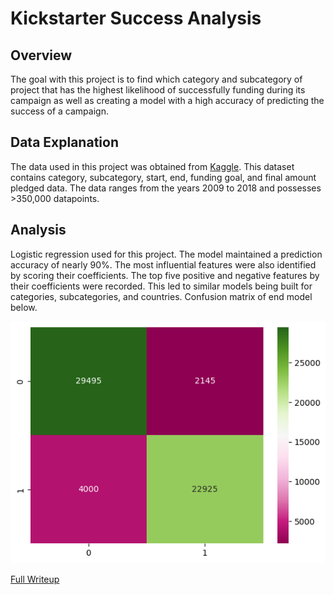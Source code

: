 # Kickstarter Success Analysis

## Overview
The goal with this project is to find which category and subcategory of project that has the highest likelihood of successfully funding during its campaign as well as creating a model with a high accuracy of predicting the success of a campaign.

## Data Explanation
The data used in this project was obtained from <a href="https://www.kaggle.com/datasets/ulrikthygepedersen/kickstarter-projects" target="_blank" rel="noopener noreferrer">Kaggle</a>. This dataset contains category, subcategory, start, end, funding goal, and final amount pledged data. The data ranges from the years 2009 to 2018 and possesses >350,000 datapoints.

## Analysis
Logistic regression used for this project. The model maintained a prediction accuracy of nearly 90%. The most influential features were also identified by scoring their coefficients. The top five positive and negative features by their coefficients were recorded. This led to similar models being built for categories, subcategories, and countries. Confusion matrix of end model below.

![Vis](../Images/kickstarter_vis.png "Confusion Matrix")

<a href="https://github.com/kinikepike1/ProjectShowcase/tree/main/KickstarterSuccessAnalysis/KickstarterSuccess.pdf" target="_blank" rel="noopener noreferrer">Full Writeup</a>
